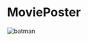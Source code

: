# MoviePoster

![batman](https://user-images.githubusercontent.com/29264116/88491032-570ac380-cfa8-11ea-93b1-193a6afaf6a4.gif)
